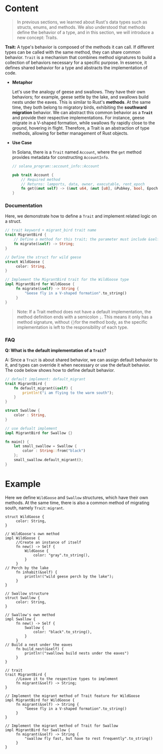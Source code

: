 # Content

> In previous sections, we learned about Rust's data types such as structs, enums, and methods. We also understood that methods define the behavior of a type, and in this section, we will introduce a new concept: Traits.
> 

**Trait:** A type's behavior is composed of the methods it can call. If different types can be called with the same method, they can share common behavior. `Trait` is a mechanism that combines method signatures to build a collection of behaviors necessary for a specific purpose. In essence, it defines shared behavior for a type and abstracts the implementation of code.

- **Metaphor**
    
    Let's use the analogy of geese and swallows. They have their own behaviors; for example, geese settle by the lake, and swallows build nests under the eaves. This is similar to Rust's **methods**. At the same time, they both belong to migratory birds, exhibiting the **southward migration** behavior. We can abstract this common behavior as a **`Trait`** and provide their respective implementations. For instance, geese migrate in a V-shaped formation, while swallows fly rapidly close to the ground, hovering in flight. Therefore, a Trait is an abstraction of type methods, allowing for better management of Rust objects.
    
- **Use Case**
    
    In Solana, there is a `Trait` named `Account`, where the `get` method provides metadata for constructing `AccountInfo`.
    
    ```rust
    // solana_program::account_info::Account
    
    pub trait Account {
        // Required method
        // Returns: lamports, data, owner, executable, rent_epoch
        fn get(&mut self) -> (&mut u64, &mut [u8], &Pubkey, bool, Epoch);
    }
    ```
    

### Documentation

Here, we demonstrate how to define a `Trait` and implement related logic on a struct.

```rust
// trait keyword + migrant_bird trait name
trait MigrantBird {
    // Define a method for this trait; the parameter must include &self since it is a behavior of this type
    fn migrate(&self) -> String;
}

// Define the struct for wild geese
struct WildGoose {
     color: String,
}

// Implement the MigrantBird trait for the WildGoose type
impl MigrantBird for WildGoose {
     fn migrate(&self) -> String {
         "Geese fly in a V-shaped formation".to_string()
     }
}
```

> Note: If a Trait method does not have a default implementation, the method definition ends with a semicolon `;`. This means it only has a method signature, without `{}`for the method body, as the specific implementation is left to the responsibility of each type.
> 

### FAQ

**Q: What is the default implementation of a `Trait`?**

A: Since a `Trait` is about shared behavior, we can assign default behavior to it, and types can override it when necessary or use the default behavior. The code below shows how to define default behavior.

```rust
// default implement: default_migrant
trait MigrantBird {
    fn default_migrant(&self) {
        println!("i am flying to the warm south");
    }
}

struct Swallow {
    color : String,
}

// use defualt implement
impl MigrantBird for Swallow {}

fn main() {
    let small_swallow = Swallow {
        color : String::from("black")
    };
    small_swallow.default_migrant();
}
```

# Example

Here we define `WildGoose` and `Swallow` structures, which have their own methods. At the same time, there is also a common method of migrating south, namely `Trait`: `migrant`.

```solidity
struct WildGoose {
     color: String,
}

// WildGoose's own method
impl WildGoose {
     //Create an instance of itself
     fn new() -> Self {
         WildGoose {
             color: "gray".to_string(),
         }
     }
// Perch by the lake
     fn inhabit(&self) {
         println!("wild geese perch by the lake");
     }
}

// Swallow structure
struct Swallow {
     color: String,
}

// Swallow's own method
impl Swallow {
     fn new() -> Self {
         Swallow {
             color: "black".to_string(),
         }
     }
// Build a nest under the eaves
     fn build_nest(&self) {
         println!("swallows build nests under the eaves")
     }
}

// trait
trait MigrantBird {
     //Leave it to the respective types to implement
     fn migrant(&self) -> String;
}

// Implement the migrant method of Trait feature for WildGoose
impl MigrantBird for WildGoose {
     fn migrant(&self) -> String {
         "Geese fly in a V-shaped formation".to_string()
     }
}

// Implement the migrant method of Trait for Swallow
impl MigrantBird for Swallow {
     fn migrant(&self) -> String {
         "swallow fly fast, but have to rest frequently".to_string()
     }
}
```